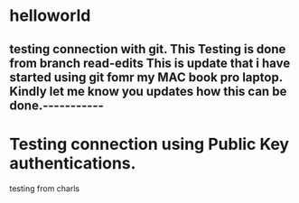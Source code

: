 # helloworld
testing connection with git.
This Testing is done from branch read-edits
This is update that i have started using git fomr my  MAC book pro laptop.
Kindly let me know you updates how this can be done.-----------
---------
Testing connection using Public Key authentications.
============================================================
testing from charls
